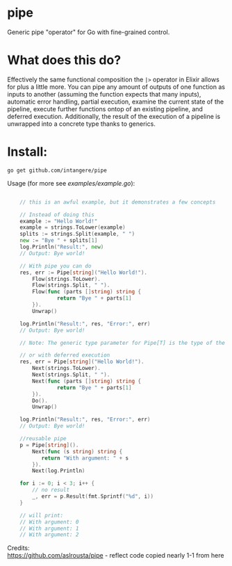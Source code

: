 # pipe
Generic pipe "operator" for Go with fine-grained control.

# What does this do?    
Effectively the same functional composition the `|>` operator in Elixir allows for plus a little more. You can pipe any amount of outputs of one function as inputs to another (assuming the function expects that many inputs), automatic error handling, partial execution, examine the current state of the pipeline, execute further functions ontop of an existing pipeline, and deferred execution. Additionally, the result of the execution of a pipeline is unwrapped into a concrete type thanks to generics.

# Install: 
```` 
go get github.com/intangere/pipe 
````    

Usage (for more see *examples/example.go*): 
````go

    // this is an awful example, but it demonstrates a few concepts

    // Instead of doing this
    example := "Hello World!"
    example = strings.ToLower(example)
    splits := strings.Split(example, " ")
    new := "Bye " + splits[1]
    log.Println("Result:", new)
    // Output: Bye world!

    // With pipe you can do
    res, err := Pipe[string]("Hello World!").
        Flow(strings.ToLower).
        Flow(strings.Split, " ").
        Flow(func (parts []string) string {
                return "Bye " + parts[1]
        }).
        Unwrap()

    log.Println("Result:", res, "Error:", err)
    // Output: Bye world!

    // Note: The generic type parameter for Pipe[T] is the type of the result from your pipeline

    // or with deferred execution
    res, err = Pipe[string]("Hello World!").
        Next(strings.ToLower).
        Next(strings.Split, " ").
        Next(func (parts []string) string {
                return "Bye " + parts[1]
        }).
        Do().
        Unwrap()

    log.Println("Result:", res, "Error:", err)
    // Output: Bye world!

    //reusable pipe
    p = Pipe[string]().
        Next(func (s string) string {
           return "With argument: " + s
        }).
        Next(log.Println)

    for i := 0; i < 3; i++ {
        // no result
        _, err = p.Result(fmt.Sprintf("%d", i))
    }

    // will print:
    // With argument: 0
    // With argument: 1
    // With argument: 2

````
Credits:   
https://github.com/aslrousta/pipe - reflect code copied nearly 1-1 from here
